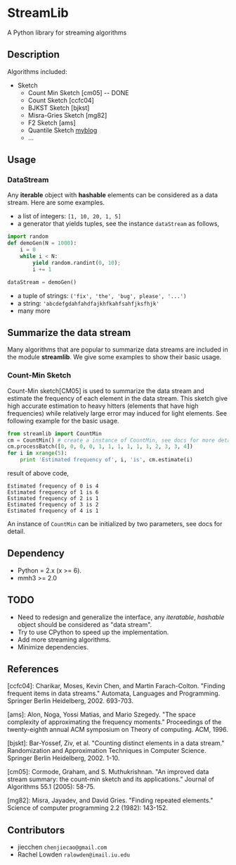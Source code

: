 StreamLib
=========

A Python library for streaming algorithms

## Description
Algorithms included:

   * Sketch
	  * Count Min Sketch [cm05] -- DONE
	  * Count Sketch [ccfc04]
	  * BJKST Sketch [bjkst]
	  * Misra-Gries Sketch [mg82]
	  * F2 Sketch [ams]
	  * Quantile Sketch [myblog]
	  * ...

## Usage
### DataStream
Any **iterable** object with **hashable** elements can be considered as a data stream. Here are some examples.

+ a list of integers: `[1, 10, 20, 1, 5]`
+ a generator that yields tuples, see the instance `dataStream` as follows,

~~~python
import random
def demoGen(N = 1000):
    i = 0
    while i < N:
        yield random.randint(0, 10);
        i += 1

dataStream = demoGen()
~~~
+ a tuple of strings: `('fix', 'the', 'bug', please', '...')`
+ a string: `'abcdefgdahfahdfajkhfkahfsahfjksfhjk'`
+ many more

## Summarize the data stream
Many algorithms that are popular to summarize data streams are included
in the module **streamlib**. We give some examples to show their basic usage.

### Count-Min Sketch
Count-Min sketch[CM05] is used to summarize the data stream and estimate the frequency of each element in the data stream. This sketch give high accurate estimation to heavy hitters (elements that have high frequencies) while relatively large error may induced for light elements. See following example for the basic usage.

~~~python
from streamlib import CountMin
cm = CountMin() # create a instance of CountMin, see docs for more detail
cm.processBatch([0, 0, 0, 0, 1, 1, 1, 1, 1, 1, 2, 3, 3, 4])
for i in xrange(5):
    print 'Estimated frequency of', i, 'is', cm.estimate(i)
~~~
result of above code,

	Estimated frequency of 0 is 4
	Estimated frequency of 1 is 6
	Estimated frequency of 2 is 1
	Estimated frequency of 3 is 2
	Estimated frequency of 4 is 1


An instance of `CountMin` can be initialized by two parameters, see docs for detail.

## Dependency

  * Python = 2.x (x >= 6).
  * mmh3 >= 2.0


## TODO
- Need to redesign and generalize the interface, any *iteratable*, *hashable* object should be considered as "data stream".
- Try to use CPython to speed up the implementation.
- Add more streaming algorithms.
- Minimize dependencies.

## References
[ccfc04]: Charikar, Moses, Kevin Chen, and Martin Farach-Colton. "Finding frequent items in data streams." Automata, Languages and Programming. Springer Berlin Heidelberg, 2002. 693-703.

[ams]: Alon, Noga, Yossi Matias, and Mario Szegedy. "The space complexity of approximating the frequency moments." Proceedings of the twenty-eighth annual ACM symposium on Theory of computing. ACM, 1996.

[bjskt]: Bar-Yossef, Ziv, et al. "Counting distinct elements in a data stream." Randomization and Approximation Techniques in Computer Science. Springer Berlin Heidelberg, 2002. 1-10.

[cm05]: Cormode, Graham, and S. Muthukrishnan. "An improved data stream summary: the count-min sketch and its applications." Journal of Algorithms 55.1 (2005): 58-75.

[mg82]: Misra, Jayadev, and David Gries. "Finding repeated elements." Science of computer programming 2.2 (1982): 143-152.

[myblog]: http://jiecchen.github.io/blog/2014/08/13/quantile-sketch/

## Contributors

  * jiecchen `chenjiecao@gmail.com`
  * Rachel Lowden `ralowden@imail.iu.edu`
